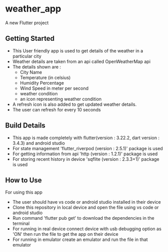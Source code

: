 # weather_app

A new Flutter project 

## Getting Started

- This User friendly app is used to get details of the weather in a particular city
- Weather details are taken from an api called OpenWeatherMap api
- The details shown are :
  - City Name
  - Temperature (in celsius)
  - Humidity Percentage
  - Wind Speed in meter per second 
  - weather condition
  - an icon representing weather condition
- A refresh icon is also added to get updated weather details.
- The user can refresh for every 10 seconds

## Build Details

- This app is made completely with flutter(version : 3.22.2, dart version : 3.4.3) and android studio
- For state management 'flutter_riverpod (version : 2.5.1)' package is used
- For getting information from api 'http (version : 1.2.1)' package is used
- For storing recent history in device 'sqflite (version : 2.3.3+1)' package is used

## How to Use

For using this app 
- The user should have vs code or android studio installed in their device
- Clone this repository in local device and open the file using vs code or android studio
- Run command 'flutter pub get' to download the dependencies in the terminal
- For running in real device connect device with usb debugging option as 'ON' then run the file to get the app on their device
- For running in emulator create an emulator and run the file in that emulator

